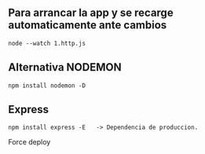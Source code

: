 
## Para arrancar la app y se recarge automaticamente ante cambios

```
node --watch 1.http.js
```

## Alternativa NODEMON
```
npm install nodemon -D 
```

## Express
```
npm install express -E   -> Dependencia de produccion.
```

Force deploy
